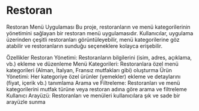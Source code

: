 # Restoran
Restoran Menü Uygulaması
Bu proje, restoranların ve menü kategorilerinin yönetimini sağlayan bir restoran menü uygulamasıdır. Kullanıcılar, uygulama üzerinden çeşitli restoranları görüntüleyebilir, menü kategorilerine göz atabilir ve restoranların sunduğu seçeneklere kolayca erişebilir.

Özellikler
Restoran Yönetimi: Restoranların bilgilerini (isim, adres, açıklama, vb.) ekleme ve düzenleme
Menü Kategorileri: Restoranlara özel menü kategorileri (Alman, İtalyan, Fransız mutfakları gibi) oluşturma
Ürün Yönetimi: Her kategoriye özel ürünler (yemekler) ekleme ve detaylarını (fiyat, içerik vb.) tanımlama
Arama ve Filtreleme: Restoranları ve menü kategorilerini mutfak türüne veya restoran adına göre arama ve filtreleme
Kullanıcı Arayüzü: Restoranları ve menüleri kullanıcılara şık ve sade bir arayüzle sunma
